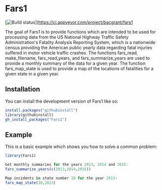 
# Fars1

<!-- badges: start -->
[![Build status](https://ci.appveyor.com/api/projects/status/dvq4150alrljc9ev?svg=true)](https://ci.appveyor.com/project/bacgrant/fars1
<!-- badges: end -->

The goal of Fars1 is to provide functions which are intended to be used for processing data from the US National Highway Traffic Safety Administration's Fatality Analysis Reporting System, which is a nationwide census providing the American public yearly data regarding fatal injuries suffered in motor vehicle traffic crashes. The functions fars_read, make_filename, fars_read_years, and fars_summarize_years are used to provide a monthly summary of the data for a given year. The function fars_map_state is used to provide a map of the locations of fatalities for a given state in a given year.

## Installation

You can install the development version of Fars1 like so:



``` r 
install.packages("githubinstall")
library(githubinstall)
gh_install_packages("Fars1")
```

## Example

This is a basic example which shows you how to solve a common problem:

``` r
library(Fars1)

Get monthly summaries for the years 2013, 2014 and 2015:
fars_summarize_years(c(2013,2014,2015))

Map incidents in state number 10 for the year 2013:
fars_map_state(10,2013)
```

